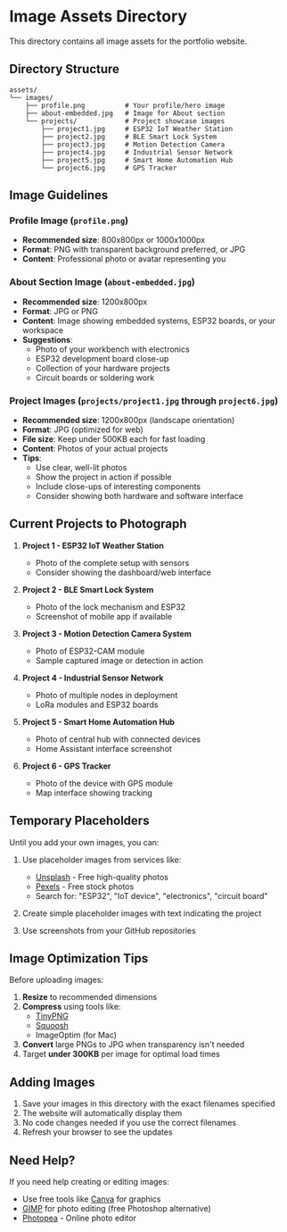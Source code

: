 # Image Assets Directory

This directory contains all image assets for the portfolio website.

## Directory Structure

```
assets/
└── images/
    ├── profile.png          # Your profile/hero image
    ├── about-embedded.jpg   # Image for About section
    └── projects/            # Project showcase images
        ├── project1.jpg     # ESP32 IoT Weather Station
        ├── project2.jpg     # BLE Smart Lock System
        ├── project3.jpg     # Motion Detection Camera
        ├── project4.jpg     # Industrial Sensor Network
        ├── project5.jpg     # Smart Home Automation Hub
        └── project6.jpg     # GPS Tracker
```

## Image Guidelines

### Profile Image (`profile.png`)
- **Recommended size**: 800x800px or 1000x1000px
- **Format**: PNG with transparent background preferred, or JPG
- **Content**: Professional photo or avatar representing you

### About Section Image (`about-embedded.jpg`)
- **Recommended size**: 1200x800px
- **Format**: JPG or PNG
- **Content**: Image showing embedded systems, ESP32 boards, or your workspace
- **Suggestions**: 
  - Photo of your workbench with electronics
  - ESP32 development board close-up
  - Collection of your hardware projects
  - Circuit boards or soldering work

### Project Images (`projects/project1.jpg` through `project6.jpg`)
- **Recommended size**: 1200x800px (landscape orientation)
- **Format**: JPG (optimized for web)
- **File size**: Keep under 500KB each for fast loading
- **Content**: Photos of your actual projects
- **Tips**:
  - Use clear, well-lit photos
  - Show the project in action if possible
  - Include close-ups of interesting components
  - Consider showing both hardware and software interface

## Current Projects to Photograph

1. **Project 1 - ESP32 IoT Weather Station**
   - Photo of the complete setup with sensors
   - Consider showing the dashboard/web interface

2. **Project 2 - BLE Smart Lock System**
   - Photo of the lock mechanism and ESP32
   - Screenshot of mobile app if available

3. **Project 3 - Motion Detection Camera System**
   - Photo of ESP32-CAM module
   - Sample captured image or detection in action

4. **Project 4 - Industrial Sensor Network**
   - Photo of multiple nodes in deployment
   - LoRa modules and ESP32 boards

5. **Project 5 - Smart Home Automation Hub**
   - Photo of central hub with connected devices
   - Home Assistant interface screenshot

6. **Project 6 - GPS Tracker**
   - Photo of the device with GPS module
   - Map interface showing tracking

## Temporary Placeholders

Until you add your own images, you can:
1. Use placeholder images from services like:
   - [Unsplash](https://unsplash.com) - Free high-quality photos
   - [Pexels](https://pexels.com) - Free stock photos
   - Search for: "ESP32", "IoT device", "electronics", "circuit board"

2. Create simple placeholder images with text indicating the project

3. Use screenshots from your GitHub repositories

## Image Optimization Tips

Before uploading images:
1. **Resize** to recommended dimensions
2. **Compress** using tools like:
   - [TinyPNG](https://tinypng.com)
   - [Squoosh](https://squoosh.app)
   - ImageOptim (for Mac)
3. **Convert** large PNGs to JPG when transparency isn't needed
4. Target **under 300KB** per image for optimal load times

## Adding Images

1. Save your images in this directory with the exact filenames specified
2. The website will automatically display them
3. No code changes needed if you use the correct filenames
4. Refresh your browser to see the updates

## Need Help?

If you need help creating or editing images:
- Use free tools like [Canva](https://canva.com) for graphics
- [GIMP](https://gimp.org) for photo editing (free Photoshop alternative)
- [Photopea](https://photopea.com) - Online photo editor
